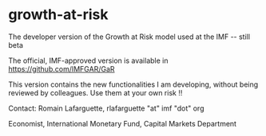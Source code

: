 # growth-at-risk
The developer version of the Growth at Risk model used at the IMF -- still beta

The official, IMF-approved version is available in https://github.com/IMFGAR/GaR

This version contains the new functionalities I am developing, without  being reviewed by colleagues. Use them at your own risk !!


Contact: Romain Lafarguette, rlafarguette "at" imf "dot" org

Economist, International Monetary Fund, Capital Markets Department
